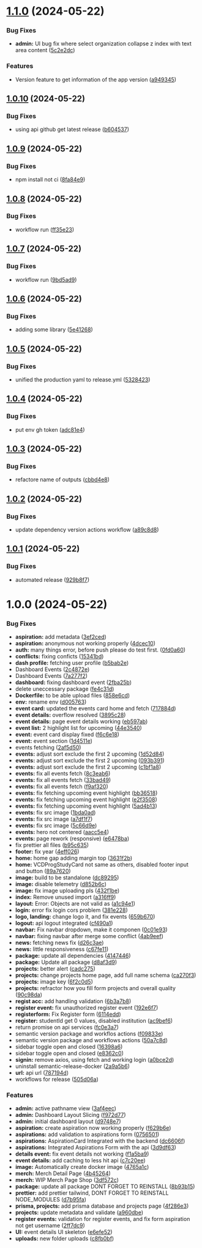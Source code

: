 # [1.1.0](https://github.com/PUFA-Computing/Frontend/compare/v1.0.10...v1.1.0) (2024-05-22)


### Bug Fixes

* **admin:** UI bug fix where select organization collapse z index with text area content ([5c2e2dc](https://github.com/PUFA-Computing/Frontend/commit/5c2e2dc182ab0d0f7d4e5630bbaef06672d15102))


### Features

* Version feature to get information of the app version ([a949345](https://github.com/PUFA-Computing/Frontend/commit/a94934542048022581589b9ae297c113d3ee19b7))

## [1.0.10](https://github.com/PUFA-Computing/Frontend/compare/v1.0.9...v1.0.10) (2024-05-22)


### Bug Fixes

* using api github get latest release ([b604537](https://github.com/PUFA-Computing/Frontend/commit/b60453758aa7addc45a962500c5cc124f6b24e71))

## [1.0.9](https://github.com/PUFA-Computing/Frontend/compare/v1.0.8...v1.0.9) (2024-05-22)


### Bug Fixes

* npm install not ci ([8fa84e9](https://github.com/PUFA-Computing/Frontend/commit/8fa84e9b6837f94ec7eba8709cd4eaf820ab8af2))

## [1.0.8](https://github.com/PUFA-Computing/Frontend/compare/v1.0.7...v1.0.8) (2024-05-22)


### Bug Fixes

* workflow run ([ff35e23](https://github.com/PUFA-Computing/Frontend/commit/ff35e2302e157d2db6cdf987fdeab6b2261ab885))

## [1.0.7](https://github.com/PUFA-Computing/Frontend/compare/v1.0.6...v1.0.7) (2024-05-22)


### Bug Fixes

* workflow run ([9bd5ad9](https://github.com/PUFA-Computing/Frontend/commit/9bd5ad95270cb3f1f38f756dc3af57568a779997))

## [1.0.6](https://github.com/PUFA-Computing/Frontend/compare/v1.0.5...v1.0.6) (2024-05-22)


### Bug Fixes

* adding some library ([5e41268](https://github.com/PUFA-Computing/Frontend/commit/5e41268b3aba488ad67cee8c6d18260ec9f70ce3))

## [1.0.5](https://github.com/PUFA-Computing/Frontend/compare/v1.0.4...v1.0.5) (2024-05-22)


### Bug Fixes

* unified the production yaml to release.yml ([5328423](https://github.com/PUFA-Computing/Frontend/commit/5328423393ad06988fd34e86e871b46e069adee4))

## [1.0.4](https://github.com/PUFA-Computing/Frontend/compare/v1.0.3...v1.0.4) (2024-05-22)


### Bug Fixes

* put env gh token ([adc81e4](https://github.com/PUFA-Computing/Frontend/commit/adc81e4c3abcc40298160674dab3834ca9814d74))

## [1.0.3](https://github.com/PUFA-Computing/Frontend/compare/v1.0.2...v1.0.3) (2024-05-22)


### Bug Fixes

* refactore name of outputs ([cbbd4e8](https://github.com/PUFA-Computing/Frontend/commit/cbbd4e8da399ed4c7a02cbe1ed9049b01ce4676a))

## [1.0.2](https://github.com/PUFA-Computing/Frontend/compare/v1.0.1...v1.0.2) (2024-05-22)


### Bug Fixes

* update dependency version actions workflow ([a89c8d8](https://github.com/PUFA-Computing/Frontend/commit/a89c8d89ea9494e6a7449c821f75a54492f1235c))

## [1.0.1](https://github.com/PUFA-Computing/Frontend/compare/v1.0.0...v1.0.1) (2024-05-22)


### Bug Fixes

* automated release ([929b8f7](https://github.com/PUFA-Computing/Frontend/commit/929b8f72c239cabc9d88d1acb96d3c6a16b84f0e))

# 1.0.0 (2024-05-22)


### Bug Fixes

* **aspiration:** add metadata ([3ef2ced](https://github.com/PUFA-Computing/Frontend/commit/3ef2ced667c2078d73ab617e07a7686be87d8e6c))
* **aspiration:** anonymous not working properly ([4dcec10](https://github.com/PUFA-Computing/Frontend/commit/4dcec105dd9eecfac145275a996f8110b2a58ce2))
* **auth:** many things error, before push please do test first. ([0fd0a60](https://github.com/PUFA-Computing/Frontend/commit/0fd0a60022c8c319e38ac6b791123766596c1885))
* **conflicts:** fixing conficts ([15341bd](https://github.com/PUFA-Computing/Frontend/commit/15341bd4cfbae972495b93e349a91574c12847a4))
* **dash profile:** fetching user profile ([b5bab2e](https://github.com/PUFA-Computing/Frontend/commit/b5bab2e007d94feb7e86b4ec100becfc4c226d70))
* Dashboard Events ([2c4872e](https://github.com/PUFA-Computing/Frontend/commit/2c4872e4d7107e8fed1fc81c36b3de9a30460b3a))
* Dashboard Events ([7a277f2](https://github.com/PUFA-Computing/Frontend/commit/7a277f2e9bef6b0669eccdd52d249b1f92a842cb))
* **dashboard:** fixing dashboard event ([2fba25b](https://github.com/PUFA-Computing/Frontend/commit/2fba25ba1ab2c3dbb6e7ea31af6c7abdd08c2d92))
* delete uneccessary package ([fe4c31d](https://github.com/PUFA-Computing/Frontend/commit/fe4c31d73c3b107a62208db3292ee05bacd8507e))
* **Dockerfile:** to be able upload files ([858e6cd](https://github.com/PUFA-Computing/Frontend/commit/858e6cd6aa64810740f40fb1da0aece8cee94fd5))
* **env:** rename env ([d005763](https://github.com/PUFA-Computing/Frontend/commit/d00576390435204ce1d80c5184082eeb9a9e3b32))
* **event card:** updated the events card home and fetch ([717884d](https://github.com/PUFA-Computing/Frontend/commit/717884dc632f0c76c73606167dcdc4008dcf2a83))
* **event details:** overflow resolved ([3895c28](https://github.com/PUFA-Computing/Frontend/commit/3895c286e9cfdd38a00cf80e76cd73fdff8c4ef4))
* **event details:** page event details working ([eb597ab](https://github.com/PUFA-Computing/Frontend/commit/eb597abfe559785596868926c994b9ebec3bb6c3))
* **event list:** 2 highlight list for upcoming ([44e3540](https://github.com/PUFA-Computing/Frontend/commit/44e35405ad47dfc34f7a47a9a032c91b4bdfee1e))
* **event:** event card display fixed ([f6c6e18](https://github.com/PUFA-Computing/Frontend/commit/f6c6e18ecbc0d688fe99d7860172fc67570e9980))
* **event:** event section ([1d4511e](https://github.com/PUFA-Computing/Frontend/commit/1d4511eb4d19b0c3aa1e9376ad77da45ab1e1729))
* events fetching ([2af5d50](https://github.com/PUFA-Computing/Frontend/commit/2af5d506de1ecde7b8d82566a01fe3efc21bbbd8))
* **events:** adjust sort exclude the first 2 upcoming ([1d52d84](https://github.com/PUFA-Computing/Frontend/commit/1d52d845eed7c44eadc45dc817de70dd18c2023f))
* **events:** adjust sort exclude the first 2 upcoming ([093b391](https://github.com/PUFA-Computing/Frontend/commit/093b3919dc234250b8b26da1ba561711adbc9011))
* **events:** adjust sort exclude the first 2 upcoming ([c1bf1a8](https://github.com/PUFA-Computing/Frontend/commit/c1bf1a875b605905abf95f25524da0721b48a2c0))
* **events:** fix all events fetch ([8c3eab6](https://github.com/PUFA-Computing/Frontend/commit/8c3eab6d0005c980b5d2bb4c960ff8f8d862d017))
* **events:** fix all events fetch ([33bad49](https://github.com/PUFA-Computing/Frontend/commit/33bad4988460c812a7b843d801f6d8a610ae723c))
* **events:** fix all events fetch ([f9af320](https://github.com/PUFA-Computing/Frontend/commit/f9af32096cc1135e15a22fe5755d25ff6d2b7307))
* **events:** fix fetching upcoming event highlight ([bb36518](https://github.com/PUFA-Computing/Frontend/commit/bb365185cd3c639768d04add42b1e0860439c981))
* **events:** fix fetching upcoming event highlight ([e2f3508](https://github.com/PUFA-Computing/Frontend/commit/e2f35084ecbc1fe750f95473811f0b29e8d6b438))
* **events:** fix fetching upcoming event highlight ([5ad4b13](https://github.com/PUFA-Computing/Frontend/commit/5ad4b13d2fa9d2289268f6db4d920c76c26cb8a1))
* **events:** fix src image ([1bda0ad](https://github.com/PUFA-Computing/Frontend/commit/1bda0ad0b9ade40432975d0b55bbfb9b8ec43e64))
* **events:** fix src image ([a7df1f7](https://github.com/PUFA-Computing/Frontend/commit/a7df1f709a107456a9e14f261c1b054b4d94a3b5))
* **events:** fix src image ([5c66d9e](https://github.com/PUFA-Computing/Frontend/commit/5c66d9e505ffddda1ca4f8da29822a29f03f66e0))
* **events:** hero not centered ([aacc5e4](https://github.com/PUFA-Computing/Frontend/commit/aacc5e4bc0c68d6bbf9743ed333588c96ed9aa74))
* **events:** page rework (responsive) ([e6478ba](https://github.com/PUFA-Computing/Frontend/commit/e6478ba917f71cdabb359d80f5531537e079e0ab))
* fix prettier all files ([b95c635](https://github.com/PUFA-Computing/Frontend/commit/b95c6351004bbda02d4715503f2b87614ec17b95))
* **footer:** fix year ([4eff026](https://github.com/PUFA-Computing/Frontend/commit/4eff026dcf54237ba84b6eaf367fe003c35280ca))
* **home:** home gap adding margin top ([3631f2b](https://github.com/PUFA-Computing/Frontend/commit/3631f2bcec3aa965d55fcc45da524ecd1ffdc108))
* **home:** VCDProgStudyCard not same as others, disabled footer input and button ([89a7620](https://github.com/PUFA-Computing/Frontend/commit/89a76202198dde02116dd85d1546c0a960a0aebc))
* **image:** build to be standalone ([dc89295](https://github.com/PUFA-Computing/Frontend/commit/dc89295a2add49b97b84ae6e38d032337e40973d))
* **image:** disable telemetry ([d852b6c](https://github.com/PUFA-Computing/Frontend/commit/d852b6cb01d030fcb32a7b6cf382aef2ef839f9c))
* **image:** fix image uploading pls ([432f1be](https://github.com/PUFA-Computing/Frontend/commit/432f1bed6028dcf92e031bc59460ca2dcfd535be))
* **index:** Remove unused import ([a316ff9](https://github.com/PUFA-Computing/Frontend/commit/a316ff978a1cef724d62ef5d39dccc354ae3e6ef))
* **layout:** Error: Objects are not valid as ([a1c94e1](https://github.com/PUFA-Computing/Frontend/commit/a1c94e1d09974cb3deb1edc09596927c836c6a30))
* **login:** error fix login cors problem ([381e228](https://github.com/PUFA-Computing/Frontend/commit/381e228dc9e14bffe653044a20eb229929ba24f8))
* **logo, landing:** change logo it, and fix events ([659b670](https://github.com/PUFA-Computing/Frontend/commit/659b6707de6b2dddc68f76f284fdf4255f8462cb))
* **logout:** api logout integrated ([cf490a1](https://github.com/PUFA-Computing/Frontend/commit/cf490a1ae6b2b6e68800e2d26367ff90c5aa0a3f))
* **navbar:** Fix navbar dropdown, make it componen ([0c01e93](https://github.com/PUFA-Computing/Frontend/commit/0c01e9341b387177b8a38b352e552664e3b97033))
* **navbar:** fixing navbar after merge some conflict ([4ab9eef](https://github.com/PUFA-Computing/Frontend/commit/4ab9eef7b5d71012c4a6421efa64dca81bf0b0fc))
* **news:** fetching news fix ([d26c3ae](https://github.com/PUFA-Computing/Frontend/commit/d26c3aeced3f5e344f371daa063a80d9a7315638))
* **news:** little responsiveness ([c67fe11](https://github.com/PUFA-Computing/Frontend/commit/c67fe117bc73699fcd2f56701920e8394e9f98b5))
* **package:** update all dependencies ([4147446](https://github.com/PUFA-Computing/Frontend/commit/4147446d15544122bf21e66193fd4c3454050169))
* **package:** Update all package ([d8af3d9](https://github.com/PUFA-Computing/Frontend/commit/d8af3d97f8888baf7af40e6bbfbd78bc71a36c60))
* **projects:** better alert ([cadc275](https://github.com/PUFA-Computing/Frontend/commit/cadc275eb1d445cc1d8d68532dde9a19f0eadec6))
* **projects:** change projects home page, add full name schema ([ca270f3](https://github.com/PUFA-Computing/Frontend/commit/ca270f38202cd6931011eda2117633c3c0ba67d7))
* **projects:** image key ([6f2c0d5](https://github.com/PUFA-Computing/Frontend/commit/6f2c0d52bd68bd7fb595b903ec12d7bc04cdd9af))
* **projects:** refractor how you fill form projects and overall quality ([90c98da](https://github.com/PUFA-Computing/Frontend/commit/90c98daa8ab95ef78d414111b4b612322cefd5cb))
* **regist acc:** add handling validation ([6b3a7b8](https://github.com/PUFA-Computing/Frontend/commit/6b3a7b8dcbde548c07d7794cfefe164addde34b0))
* **register event:** fix unauthorized register event ([192e6f7](https://github.com/PUFA-Computing/Frontend/commit/192e6f7368a617d9fdb80ff1a769131db822762b))
* **registerform:** Fix Register form ([6114edd](https://github.com/PUFA-Computing/Frontend/commit/6114eddab3ca8c4a6032dca39bec145c4052630b))
* **register:** studentId get 0 values, disabled institution ([ac9bef6](https://github.com/PUFA-Computing/Frontend/commit/ac9bef6a3955743c9ab33fc52d753247f4c8b430))
* return promise on api services ([fc0e3a7](https://github.com/PUFA-Computing/Frontend/commit/fc0e3a7d17a493af0d4f233e844ed6a927025bb1))
* semantic version package and workflos actions ([f09833e](https://github.com/PUFA-Computing/Frontend/commit/f09833e47238a86081b264b322d5acfa52774ceb))
* semantic version package and workflows actions ([50a7c8d](https://github.com/PUFA-Computing/Frontend/commit/50a7c8d844212f95e0dfe58b952fbc9c295f344a))
* sidebar toggle open and closed ([16398a6](https://github.com/PUFA-Computing/Frontend/commit/16398a6b26c550e2b5f3cb962b6c075cc7c8c87b))
* sidebar toggle open and closed ([e8362c0](https://github.com/PUFA-Computing/Frontend/commit/e8362c042f7cfac2b3d57d85a5fba294476f3856))
* **signin:** remove axios, using fetch and working login ([a0bce2d](https://github.com/PUFA-Computing/Frontend/commit/a0bce2db5f438916224f5249f213cb97d8020ff1))
* uninstall semantic-release-docker ([2a9a5b6](https://github.com/PUFA-Computing/Frontend/commit/2a9a5b648a87f6be37ab0528cf890b67ebd1795d))
* **url:** api url ([787194d](https://github.com/PUFA-Computing/Frontend/commit/787194dda68215553dc47aefc3dfabf37a6143ee))
* workflows for release ([505d06a](https://github.com/PUFA-Computing/Frontend/commit/505d06ac6458269a2fb5adb16a1114a904538700))


### Features

* **admin:** active pathname view ([3af4eec](https://github.com/PUFA-Computing/Frontend/commit/3af4eec41ea13df60efbfe4ca93cf432d4111b49))
* **admin:** Dashboard Layout Slicing ([f972d77](https://github.com/PUFA-Computing/Frontend/commit/f972d772aa94d293b60c51ecadfbad68b9ec1173))
* **admin:** initial dashboard layout ([d9748e7](https://github.com/PUFA-Computing/Frontend/commit/d9748e71a2b3fb3d459cdca22132f715ec9591d3))
* **aspiration:** create aspiration now working properly ([f629b6e](https://github.com/PUFA-Computing/Frontend/commit/f629b6e095040c7ece1990f0327254f4a00c460f))
* **aspirations:** add validation to aspirations form ([0756501](https://github.com/PUFA-Computing/Frontend/commit/0756501cb06c23094a901cabed2c222fc9d67e93))
* **aspirations:** AspirationCard Integrated with the backend ([dc6606f](https://github.com/PUFA-Computing/Frontend/commit/dc6606f7077252cd8fd91291e6a18c04894328a9))
* **aspirations:** Integrated Aspirations Form with the api ([3d9df63](https://github.com/PUFA-Computing/Frontend/commit/3d9df63b01739c3c5316ccd6f8ae7ea76496ab3a))
* **details event:** fix event details not working ([f1a5ba9](https://github.com/PUFA-Computing/Frontend/commit/f1a5ba95aefdfc459db530dbd7158f1efc4612a2))
* **event details:** add caching to less hit api ([c7c20ee](https://github.com/PUFA-Computing/Frontend/commit/c7c20ee3090f72cee729d06a4008f13cfa5c62eb))
* **image:** Automatically create docker image ([4765a1c](https://github.com/PUFA-Computing/Frontend/commit/4765a1c34014324e63f5d833f671d33eb0796d01))
* **merch:** Merch Detail Page ([4b45264](https://github.com/PUFA-Computing/Frontend/commit/4b45264c9f3e5b5c02bf9f0cda4dc2b9e95af66c))
* **merch:** WIP Merch Page Shop ([3df572c](https://github.com/PUFA-Computing/Frontend/commit/3df572c94697208f12d4ed2d7504a0ba6f0a1956))
* **package:** update all package DONT FORGET TO REINSTALL ([8b93b15](https://github.com/PUFA-Computing/Frontend/commit/8b93b15ffa867a7f17884a2fab6fd7f5aa194804))
* **prettier:** add prettier tailwind, DONT FORGET TO REINSTALL NODE_MODULES ([d7b95fa](https://github.com/PUFA-Computing/Frontend/commit/d7b95fa4c8535d141ead0b556d2048c51970c7d1))
* **prisma, projects:** add prisma database and projects page ([4f286e3](https://github.com/PUFA-Computing/Frontend/commit/4f286e304fb167784bd6a6a50c785f262dd2ea07))
* **projects:** update metadata and validate ([a960dbe](https://github.com/PUFA-Computing/Frontend/commit/a960dbe75ed1a808fe012cbbc139a0f4776f5bcc))
* **register events:** validation for register events, and fix form aspiration not get username ([2ff7dc9](https://github.com/PUFA-Computing/Frontend/commit/2ff7dc984c90b0ecc77577f910ab46592866f82e))
* **UI:** event details UI skeleton ([e6efe52](https://github.com/PUFA-Computing/Frontend/commit/e6efe52841b870f0cfb6b7f25c8ad62322e166bf))
* **uploads:** new folder uploads ([c8fb0bf](https://github.com/PUFA-Computing/Frontend/commit/c8fb0bf58bc3280f6556863c7b1d36e0a3d52846))
